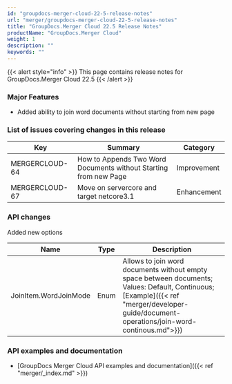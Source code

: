 ```yaml
---
id: "groupdocs-merger-cloud-22-5-release-notes"
url: "merger/groupdocs-merger-cloud-22-5-release-notes"
title: "GroupDocs.Merger Cloud 22.5 Release Notes"
productName: "GroupDocs.Merger Cloud"
weight: 1
description: ""
keywords: ""
---
```


{{< alert style="info" >}}
This page contains release notes for GroupDocs.Merger Cloud 22.5
{{< /alert >}}

### Major Features ###

* Added ability to join word documents without starting from new page

### List of issues covering changes in this release ###

|Key|Summary|Category
|---|---|---
|MERGERCLOUD-64|How to Appends Two Word Documents without Starting from new Page|Improvement
|MERGERCLOUD-67|Move on servercore and target netcore3.1|Enhancement

### API changes ###

Added new options

|Name|Type|Description
|---|---|---
|JoinItem.WordJoinMode|Enum|Allows to join word documents without empty space between documents; Values: Default, Continuous; [Example]({{< ref "merger/developer-guide/document-operations/join-word-continous.md">}})

### API examples and documentation ###

* [GroupDocs Merger Cloud API examples and documentation]({{< ref "merger/_index.md" >}})
